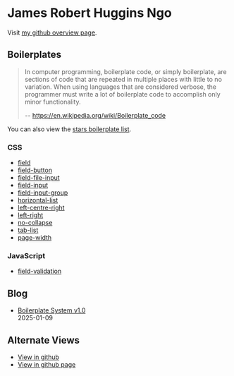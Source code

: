 # James Robert Huggins Ngo

Visit [my github overview page](https://github.com/JamesRobertHugginsNgo).

## Boilerplates

> In computer programming, boilerplate code, or simply boilerplate, are sections of code that are repeated in multiple places with little to no variation. When using languages that are considered verbose, the programmer must write a lot of boilerplate code to accomplish only minor functionality.
>
> -- https://en.wikipedia.org/wiki/Boilerplate_code

You can also view the [stars boilerplate list](https://github.com/stars/JamesRobertHugginsNgo/lists/boilerplate).

### CSS

- [field](https://github.com/JamesRobertHugginsNgo/field)
- [field-button](https://github.com/JamesRobertHugginsNgo/field-button)
- [field-file-input](https://github.com/JamesRobertHugginsNgo/field-file-input)
- [field-input](https://github.com/JamesRobertHugginsNgo/field-input)
- [field-input-group](https://github.com/JamesRobertHugginsNgo/field-input-group)
- [horizontal-list](https://github.com/JamesRobertHugginsNgo/horizontal-list)
- [left-centre-right](https://github.com/JamesRobertHugginsNgo/left-centre-right)
- [left-right](https://github.com/JamesRobertHugginsNgo/left-right)
- [no-collapse](https://github.com/JamesRobertHugginsNgo/no-collapse)
- [tab-list](https://github.com/JamesRobertHugginsNgo/tab-list)
- [page-width](https://github.com/JamesRobertHugginsNgo/page-width)

### JavaScript

- [field-validation](https://github.com/JamesRobertHugginsNgo/field-validation)

## Blog

- [Boilerplate System v1.0](doc/boilerplate-system.md)\
2025-01-09

## Alternate Views

- [View in github](https://github.com/JamesRobertHugginsNgo/JamesRobertHugginsNgo.github.io)
- [View in github page](https://jamesroberthugginsngo.github.io)
